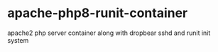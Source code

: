 # apache-php8-runit-container
apache2 php server container along with dropbear sshd and runit init system
